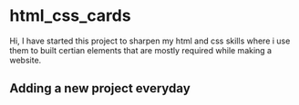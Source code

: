 # html_css_cards
Hi,
I have started this project to sharpen my html and css skills 
where i use them to built certian elements that are mostly required while making a website.
<h2>Adding a new project everyday</h2>
